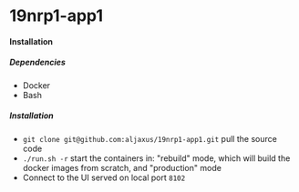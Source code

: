 # 19nrp1-app1

#### Installation
##### Dependencies
- Docker
- Bash

##### Installation
* `git clone git@github.com:aljaxus/19nrp1-app1.git` pull the source code
* `./run.sh -r` start the containers in: "rebuild" mode, which will build the docker images from scratch, and "production" mode
* Connect to the UI served on local port `8102`
